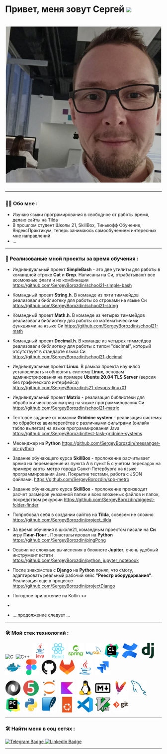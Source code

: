 
<h1>
  Привет, меня зовут Сергей
  <img src="https://media.giphy.com/media/hvRJCLFzcasrR4ia7z/giphy.gif" width="30px"/>
<h1>

<div id="foto" align="center">
  <img src="2e191bf9-d79b-4400-939f-4529883acf18.jpg" width="500" align="center">
</div>


  ---
  
  ### :man_technologist: Обо мне :
  
  - Изучаю языки програмирования в свободное от работы время, делаю сайты на Tilda
  - В прошлом студент Школы 21, SkillBox, Тинькофф Обучение, ЯндексПрактикум, теперь занимаюсь самообучением интересных мне направлений
  - ...


  ---
  
  ### :dart: Реализованые мной проекты за время обучения :
  
  - Индивидуальный проект **SimpleBash** - это две утилиты для работы в командной строке **Cat** и **Grep**. Написаны на Си, отрабатывают все возможные флаги и их комбинации <https://github.com/SergeyBorozdin/school21-simple-bash>
  - Командный проект **String.h**. В команде из пяти тиммейдов реализовали библиотеку для работы со строками на языке Си <https://github.com/SergeyBorozdin/school21-string>
  - Командный проект **Math.h**. В команде из четырех тиммейдов реализовали библиотеку для работы со математическими функциями на языке Си <https://github.com/SergeyBorozdin/school21-math>
  - Командный проект **Decimal.h**. В команде из четырех тиммейдов реализовали библиотеку для работы с типом "decimal", который отсутствует в стандарте языка Си <https://github.com/SergeyBorozdin/school21-decimal>
  - Индивидуальные проект **Linux**. В рамках проекта научился установливать и обновлять систему **Linux**, основам администрирования на примере **Ubuntu 20.04 TLS Server** (версия без графического интерфейса) <https://github.com/SergeyBorozdin/s21-devops-linux01>
  - Индивидуальный проект **Matrix** - реализация библиотеки для обработки числовых матриц на языке программирования Си <https://github.com/SergeyBorozdin/school21-matrix>
  - Тестовое задание от комании **Gridnine system** - реализация системы по обработке авиаперелётов c различными фильтрами (онлайн табло вылетов) на языке программирования Java <https://github.com/SergeyBorozdin/test-task-gridnine-systems>
  - Месенджер на **Python**  <https://github.com/SergeyBorozdin/messanger-on-python>
  - Задание обучающего курса **SkillBox** - проложение расчитывает время на перемещение из пункта А в пункт Б с учетом пересадок на примере карты метро города Санкт-Петербурга на языке программирования Java. Покрытие тестами, работа с JSON файлами. <https://github.com/SergeyBorozdin/spb-metro>
  - Задание обучающего курса **SkillBox** - проложение производит расчет размеров указанной папки и всех вложеных файлов и папок, посредством рекурсии <https://github.com/SergeyBorozdin/biggest-folder-finder>
  - Попробовал себя в создании сайтов на **Tilda**, совесем не сложно <https://github.com/SergeyBorozdin/project_tilda>
  - За время обучения в школе21, командным проектом писали на **Си** игру **Пинг-Понг**.. Понастальгировал на **Python** <https://github.com/SergeyBorozdin/pingPong>
  - Освоил не сложные вычисления в блокноте **Jupiter**, очень удобный инструмент кстати <https://github.com/SergeyBorozdin/python_jupyter_notebook>
  - После знакомства с **Django** на **Python** понял, что смогу, адаптировать реальный рабочий кейс **"Реестр оборудорвания"**. Реализация еще в процессе <https://github.com/SergeyBorozdin/projectDjango>
  - Погодное приложение на Kotlin <>
  - 
  
  
  
  - ....продолжение следует ...
  
  ---

### :hammer_and_wrench: Мой стек технологий :

<div id="lang">
 <img src="https://img.icons8.com/metro/2x/c-lowercase.png" title="С" alt="С" width="40" height="40"/>&nbsp;
  <img src="https://img.icons8.com/color/2x/c-plus-plus-logo.png" title="С++" alt="С++" width="40" height="40"/>&nbsp;
  <img src="https://github.com/devicons/devicon/blob/master/icons/java/java-original-wordmark.svg" title="Java" alt="Java" width="50" height="50"/>&nbsp;
  <img src="https://github.com/devicons/devicon/blob/master/icons/react/react-original-wordmark.svg" title="React" alt="React" width="50" height="50"/>&nbsp;
  <img src="https://github.com/devicons/devicon/blob/master/icons/spring/spring-original-wordmark.svg" title="Spring" alt="Spring" width="50" height="50"/>&nbsp;
  <img src="https://github.com/devicons/devicon/blob/master/icons/mysql/mysql-original-wordmark.svg" title="MySQL"  alt="MySQL" width="50" height="50"/>&nbsp;
  <img src="https://github.com/devicons/devicon/blob/master/icons/clion/clion-original.svg" title="c-lion"  alt="c-lion" width="50" height="50"/>&nbsp;
  <img src="https://github.com/devicons/devicon/blob/master/icons/confluence/confluence-original.svg" title="confluence"  alt="confluence" width="50" height="50"/>&nbsp;
  <img src="https://github.com/devicons/devicon/blob/master/icons/django/django-plain.svg" title="django"  alt="django" width="50" height="50"/>&nbsp;
  <img src="https://github.com/devicons/devicon/blob/master/icons/docker/docker-original.svg" title="docker"  alt="docker" width="50" height="50"/>&nbsp;
  <img src="https://github.com/devicons/devicon/blob/master/icons/figma/figma-original.svg" title="figma"  alt="figma" width="50" height="50"/>&nbsp;
  <img src="https://github.com/devicons/devicon/blob/master/icons/github/github-original.svg" title="github"  alt="github" width="50" height="50"/>&nbsp;
  <img src="https://github.com/devicons/devicon/blob/master/icons/gitlab/gitlab-original.svg" title="gitlab"  alt="gitlab" width="50" height="50"/>&nbsp;
  <img src="https://github.com/devicons/devicon/blob/master/icons/java/java-original.svg" title="java"  alt="java" width="50" height="50"/>&nbsp;
  <img src="https://github.com/devicons/devicon/blob/master/icons/jira/jira-original.svg" title="jira"  alt="jira" width="50" height="50"/>&nbsp;
  
  <img src="https://github.com/devicons/devicon/blob/master/icons/json/json-original.svg" title="json"  alt="json" width="50" height="50"/>&nbsp;
  <img src="https://github.com/devicons/devicon/blob/master/icons/junit/junit-original.svg" title="junit"  alt="junit" width="50" height="50"/>&nbsp;
  <img src="https://github.com/devicons/devicon/blob/master/icons/jupyter/jupyter-original.svg" title="jupyter"  alt="jupyter" width="50" height="50"/>&nbsp;
  <img src="https://github.com/devicons/devicon/blob/master/icons/kotlin/kotlin-original.svg" title="kotlin"  alt="kotlin" width="50" height="50"/>&nbsp;
  <img src="https://github.com/devicons/devicon/blob/master/icons/linux/linux-original.svg" title="linux"  alt="linux" width="50" height="50"/>&nbsp;
  <img src="https://github.com/devicons/devicon/blob/master/icons/markdown/markdown-original.svg" title="markdown"  alt="markdown" width="50" height="50"/>&nbsp;
  <img src="https://github.com/devicons/devicon/blob/master/icons/maven/maven-original.svg" title="maven"  alt="maven" width="50" height="50"/>&nbsp;
  <img src="https://github.com/devicons/devicon/blob/master/icons/mysql/mysql-original.svg" title="mysql"  alt="mysql" width="50" height="50"/>&nbsp;
  <img src="https://github.com/devicons/devicon/blob/master/icons/pycharm/pycharm-original.svg" title="pycharm"  alt="pycharm" width="50" height="50"/>&nbsp;
  <img src="https://github.com/devicons/devicon/blob/master/icons/python/python-original.svg" title="python"  alt="python" width="50" height="50"/>&nbsp;
  <img src="https://github.com/devicons/devicon/blob/master/icons/sqlite/sqlite-original.svg" title="sqlite"  alt="sqlite" width="50" height="50"/>&nbsp;
  <img src="https://github.com/devicons/devicon/blob/master/icons/ubuntu/ubuntu-original.svg" title="ubuntu"  alt="ubuntu" width="50" height="50"/>&nbsp;
  <img src="https://github.com/devicons/devicon/blob/master/icons/vscode/vscode-original.svg" title="vscode"  alt="vscode" width="50" height="50"/>&nbsp;
  <img src="https://github.com/devicons/devicon/blob/master/icons/vim/vim-original.svg" title="vim"  alt="vim" width="50" height="50"/>&nbsp;
  <img src="https://github.com/devicons/devicon/blob/master/icons/git/git-original-wordmark.svg" title="git"  alt="git" width="50" height="50"/>&nbsp;
</div>

---
  ### :hammer_and_wrench: Найти меня в соц сетях :
  
<div id="badges" align="left">
  <a href="https://t.me/bosmch">
    <img src="https://play-lh.googleusercontent.com/ZU9cSsyIJZo6Oy7HTHiEPwZg0m2Crep-d5ZrfajqtsH-qgUXSqKpNA2FpPDTn-7qA5Q=w240-h480" alt="Telegram Badge" width="30px"/>
  <a href="https://www.linkedin.com/in/%D1%81%D0%B5%D1%80%D0%B3%D0%B5%D0%B9-%D0%B1%D0%BE%D1%80%D0%BE%D0%B7%D0%B4%D0%B8%D0%BD-b17967218">
    <img src="https://img.shields.io/badge/LinkedIn-blue?style=for-the-badge&logo=linkedin&logoColor=white" alt="LinkedIn Badge"/>
</div>

 ---
  
 <div id="counter" align="center">
 <img src="https://komarev.com/ghpvc/?username=SergeyBorozdin&style=flat-square&color=blue" alt=""/>
